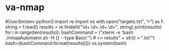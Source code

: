 # va-nmap
#!/usr/bin/env python3
import re
import os 
with open("targets.txt", "r") as f:
    string = f.read()
results = re.findall(r"\d+\.\d+\.\d+\.\d+", string)
print(results)
for i in range(len(results)):
    bashCommand = ("xterm -e 'bash ./nmapAutomator.sh -H {} --type Basic'")
    # >> results" + str(i) + ".txt'")
    bash=(bashCommand.format(results[i]))
    os.system(bash)
